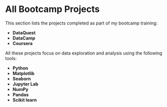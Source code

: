 # All Bootcamp Projects

This section lists the projects completed as part of my bootcamp training:

- **DataQuest**
- **DataCamp**
- **Coursera**

All these projects focus on data exploration and analysis using the following tools:

- **Python**
- **Matplotlib**
- **Seaborn**
- **Jupyter Lab**
- **NumPy**
- **Pandas**
- **Scikit learn**
